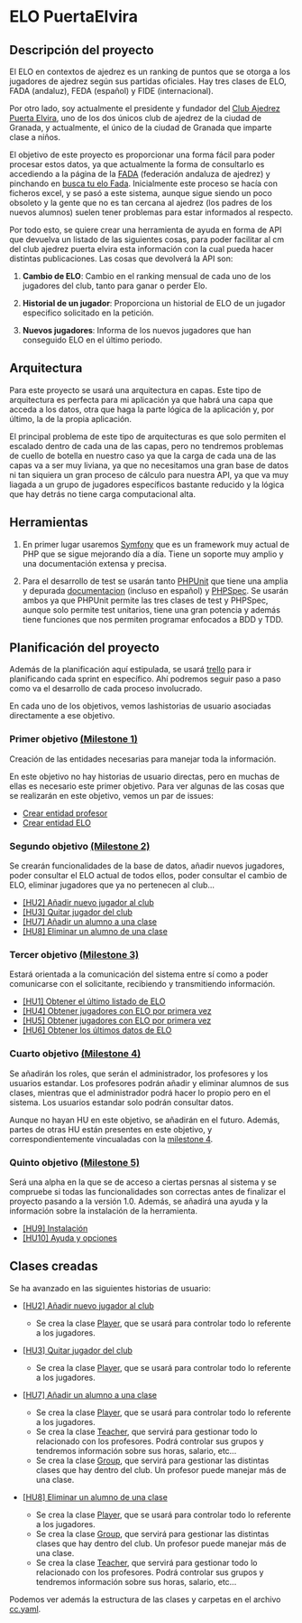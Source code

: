 # ELO PuertaElvira


## Descripción del proyecto

El ELO en contextos de ajedrez es un ranking de puntos que se otorga a los jugadores de ajedrez según sus partidas oficiales. Hay tres clases de ELO, FADA (andaluz), FEDA (español) y FIDE (internacional). 

Por otro lado, soy actualmente el presidente y fundador del [Club Ajedrez Puerta Elvira](http://clubajedrezpuertaelvira.blogspot.com/), uno de los dos únicos club de ajedrez de la ciudad de Granada, y actualmente, el único de la ciudad de Granada que imparte clase a niños. 

El objetivo de este proyecto es proporcionar una forma fácil para poder procesar estos datos, ya que actualmente la forma de consultarlo es accediendo a la página de la [FADA](http://www.fadajedrez.com/) (federación andaluza de ajedrez) y pinchando en [busca tu elo Fada](http://www.fadajedrez.com/index.php/gestion-elo/busca-tu-elo-fada). Inicialmente este proceso se hacía con ficheros excel, y se pasó a este sistema, aunque sigue siendo un poco obsoleto y la gente que no es tan cercana al ajedrez (los padres de los nuevos alumnos) suelen tener problemas para estar informados al respecto. 

Por todo esto, se quiere crear una herramienta de ayuda en forma de API que devuelva un listado de las siguientes cosas, para poder facilitar al cm del club ajedrez puerta elvira esta información con la cual pueda hacer distintas publicaciones. Las cosas que devolverá la API son:

1. **Cambio de ELO**: Cambio en el ranking mensual de cada uno de los jugadores del club, tanto para ganar o perder Elo.
	
2. **Historial de un jugador**: Proporciona un historial de ELO de un jugador especifico solicitado en la petición.
	
3. **Nuevos jugadores**: Informa de los nuevos jugadores que han conseguido ELO en el último periodo.

## Arquitectura

Para este proyecto se usará una arquitectura en capas. Este tipo de arquitectura es perfecta para mi aplicación ya que habrá una capa que acceda a los datos, otra que haga la parte lógica de la aplicación y, por último, la de la propia aplicación. 

El principal problema de este tipo de arquitecturas es que solo permiten el escalado dentro de cada una de las capas, pero no tendremos problemas de cuello de botella en nuestro caso ya que la carga de cada una de las capas va a ser muy liviana, ya que no necesitamos una gran base de datos ni tan siquiera un gran proceso de cálculo para nuestra API, ya que va muy liagada a un grupo de jugadores específicos bastante reducido y la lógica que hay detrás no tiene carga computacional alta.

## Herramientas

1. En primer lugar usaremos [Symfony](https://symfony.com/) que es un framework muy actual de PHP que se sigue mejorando día a día. Tiene un soporte muy amplio y una documentación extensa y precisa.

2. Para el desarrollo de test se usarán tanto [PHPUnit](https://phpunit.de/) que tiene una amplia y depurada [documentacion](https://phpunit.readthedocs.io/es/latest/) (incluso en español) y [PHPSpec](http://www.phpspec.net/en/stable/). Se usarán ambos ya que PHPUnit permite las tres clases de test y PHPSpec, aunque solo permite test unitarios, tiene una gran potencia y además tiene funciones que nos permiten programar enfocados a BDD y TDD.



## Planificación del proyecto

Además de la planificación aquí estipulada, se usará [trello](https://trello.com/b/dNqy38bk/elopuertaelvira) para ir planificando cada sprint en específico. Ahí podremos seguir paso a paso como va el desarrollo de cada proceso involucrado.

En cada uno de los objetivos, vemos lashistorias de usuario asociadas directamente a ese objetivo.

### Primer objetivo [(Milestone 1)](https://github.com/manuelorantes/EloPuertaElvira/milestone/3)

Creación de las entidades necesarias para manejar toda la información.

En este objetivo no hay historias de usuario directas, pero en muchas de ellas es necesario este primer objetivo. Para ver algunas de las cosas que se realizarán en este objetivo, vemos un par de issues:

- [Crear entidad profesor](https://github.com/manuelorantes/EloPuertaElvira/issues/17)
- [Crear entidad ELO](https://github.com/manuelorantes/EloPuertaElvira/issues/32)


### Segundo objetivo [(Milestone 2)](https://github.com/manuelorantes/EloPuertaElvira/milestone/5)

Se crearán funcionalidades de la base de datos, añadir nuevos jugadores, poder consultar el ELO actual de todos ellos, poder consultar el cambio de ELO, eliminar jugadores que ya no pertenecen al club...

- [[HU2] Añadir nuevo jugador al club](https://github.com/manuelorantes/EloPuertaElvira/issues/7)
- [[HU3] Quitar jugador del club](https://github.com/manuelorantes/EloPuertaElvira/issues/8)
- [[HU7] Añadir un alumno a una clase](https://github.com/manuelorantes/EloPuertaElvira/issues/12)
- [[HU8] Eliminar un alumno de una clase](https://github.com/manuelorantes/EloPuertaElvira/issues/13)

  
### Tercer objetivo [(Milestone 3)](https://github.com/manuelorantes/EloPuertaElvira/milestone/4)

Estará orientada a la comunicación del sistema entre sí como a poder comunicarse con el solicitante, recibiendo y transmitiendo información.

- [[HU1] Obtener el último listado de ELO](https://github.com/manuelorantes/EloPuertaElvira/issues/6)
- [[HU4] Obtener jugadores con ELO por primera vez](https://github.com/manuelorantes/EloPuertaElvira/issues/9)
- [[HU5] Obtener jugadores con ELO por primera vez](https://github.com/manuelorantes/EloPuertaElvira/issues/10)
- [[HU6] Obtener los últimos datos de ELO](https://github.com/manuelorantes/EloPuertaElvira/issues/11)
  

### Cuarto objetivo [(Milestone 4)](https://github.com/manuelorantes/EloPuertaElvira/milestone/6)

Se añadirán los roles, que serán el administrador, los profesores y los usuarios estandar. Los profesores podrán añadir y eliminar alumnos de sus clases, mientras que el administrador podrá hacer lo propio pero en el sistema. Los usuarios estandar solo podrán consultar datos.

Aunque no hayan HU en este objetivo, se añadirán en el futuro. Además, partes de otras HU están presentes en este objetivo, y correspondientemente vincualadas con la [milestone 4](https://github.com/manuelorantes/EloPuertaElvira/milestone/6).

### Quinto objetivo [(Milestone 5)](https://github.com/manuelorantes/EloPuertaElvira/milestone/7)

Será una alpha en la que se de acceso a ciertas persnas al sistema y se compruebe si todas las funcionalidades son correctas antes de finalizar el proyecto pasando a la versión 1.0. Además, se añadirá una ayuda y la información sobre la instalación de la herramienta.

- [[HU9] Instalación](https://github.com/manuelorantes/EloPuertaElvira/issues/14)
- [[HU10] Ayuda y opciones](https://github.com/manuelorantes/EloPuertaElvira/issues/15)
    
## Clases creadas

Se ha avanzado en las siguientes historias de usuario:

- [[HU2] Añadir nuevo jugador al club](https://github.com/manuelorantes/EloPuertaElvira/issues/7)
  + Se crea la clase [Player](https://github.com/manuelorantes/EloPuertaElvira/blob/main/Proyecto_EloPuertaElvira/src/Entity/Player.php), que se usará para controlar todo lo referente a los jugadores.

- [[HU3] Quitar jugador del club](https://github.com/manuelorantes/EloPuertaElvira/issues/8)
  + Se crea la clase [Player](https://github.com/manuelorantes/EloPuertaElvira/blob/main/Proyecto_EloPuertaElvira/src/Entity/Player.php), que se usará para controlar todo lo referente a los jugadores.

- [[HU7] Añadir un alumno a una clase](https://github.com/manuelorantes/EloPuertaElvira/issues/12)
  + Se crea la clase [Player](https://github.com/manuelorantes/EloPuertaElvira/blob/main/Proyecto_EloPuertaElvira/src/Entity/Player.php), que se usará para controlar todo lo referente a los jugadores.
  + Se crea la clase [Teacher](https://github.com/manuelorantes/EloPuertaElvira/blob/main/Proyecto_EloPuertaElvira/src/Entity/Teacher.php), que servirá para gestionar todo lo relacionado con los profesores. Podrá controlar sus grupos y tendremos información sobre sus horas, salario, etc...
  + Se crea la clase [Group](https://github.com/manuelorantes/EloPuertaElvira/blob/main/Proyecto_EloPuertaElvira/src/Entity/Group.php), que servirá para gestionar las distintas clases que hay dentro del club. Un profesor puede manejar más de una clase.

- [[HU8] Eliminar un alumno de una clase](https://github.com/manuelorantes/EloPuertaElvira/issues/13)
  + Se crea la clase [Player](https://github.com/manuelorantes/EloPuertaElvira/blob/main/Proyecto_EloPuertaElvira/src/Entity/Player.php), que se usará para controlar todo lo referente a los jugadores.
  + Se crea la clase [Group](https://github.com/manuelorantes/EloPuertaElvira/blob/main/Proyecto_EloPuertaElvira/src/Entity/Group.php), que servirá para gestionar las distintas clases que hay dentro del club. Un profesor puede manejar más de una clase.
  + Se crea la clase [Teacher](https://github.com/manuelorantes/EloPuertaElvira/blob/main/Proyecto_EloPuertaElvira/src/Entity/Teacher.php), que servirá para gestionar todo lo relacionado con los profesores. Podrá controlar sus grupos y tendremos información sobre sus horas, salario, etc...

Podemos ver además la estructura de las clases y carpetas en el archivo [cc.yaml](https://github.com/manuelorantes/EloPuertaElvira/blob/main/Proyecto_EloPuertaElvira/cc.yaml).
 
